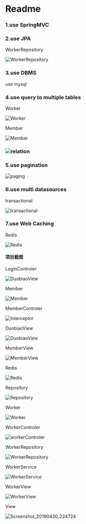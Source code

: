 # Readme

### 1.use SpringMVC

### 2.use JPA 

WorkerRepository



![WorkerRepository](src/img/WorkerRepository.png)

### 3.use DBMS 

use mysql

### 4.use query to multiple tables



Worker

![Worker](src/img/Worker.png)

Member

![Member](src/img/Member.png)   



### ![relation](src/img/relation.png)

### 5.use pagination

![paging](src/img/paging.png)

### 6.use multi datasources

transactional

![transactional](src/img/transactional.png)

### 7.use Web Caching

Redis

![Redis](src/img/Redis.png)



#### 项目截图

LoginControler

![DuobiaoView](src/img/loginControler.png)

Member

![Member](src/img/Member.png)

MemberControler



![Interceptor](src/img/Interceptor.png)

DuobiaoView



![DuobiaoView](src/img/DuobiaoView.png)



MemberView



![MemberView](src/img/MemberView.png)



Redis



![Redis](src/img/Redis.png)



Repository



![Repository](src/img/Repository.png)



Worker



![Worker](src/img/Worker.png)



WorkerControler



![workerControler](src/img/workerControler.png)



WorkerRepository



![WorkerRepository](src/img/WorkerRepository.png)



WorkerService



![WorkerService](src/img/WorkerService.png)



WorkerView



![WorkerView](src/img/WorkerView.png)



View

![Screenshot_20190430_224724](src/img/Screenshot_20190430_224724.png)